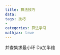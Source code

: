 ```yaml
---
title: 算法技巧
data: 
tags: 技巧
-
categories: 算法学习
mathjax: true
---
```

并查集求最小环
Dp加半维

<!--stackedit_data:
eyJoaXN0b3J5IjpbMTY0MDY3NDU5NiwtMjAwNzExMDUzOCwxNT
U2MzE5MTgwXX0=
-->